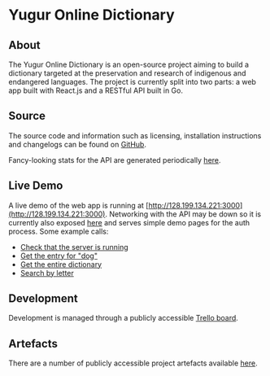 # Yugur Online Dictionary
## About
The Yugur Online Dictionary is an open-source project aiming to build a dictionary targeted at the preservation and research of indigenous and endangered languages. The project is currently split into two parts: a web app built with React.js and a RESTful API built in Go.

## Source
The source code and information such as licensing, installation instructions and changelogs can be found on [GitHub](https://github.com/yugur). 

Fancy-looking stats for the API are generated periodically [here](api-stats/index.html).

## Live Demo
A live demo of the web app is running at [http://128.199.134.221:3000](http://128.199.134.221:3000). Networking with the API may be down so it is currently also exposed [here](http://128.199.134.221:8080/) and serves simple demo pages for the auth process. Some example calls:
* [Check that the server is running](http://128.199.134.221:8080/status)
* [Get the entry for "dog"](http://128.199.134.221:8080/entry?q=dog)
* [Get the entire dictionary](http://128.199.134.221:8080/fetch)
* [Search by letter](http://128.199.134.221:8080/search-letter?q=c)

## Development
Development is managed through a publicly accessible [Trello board](https://trello.com/b/jMzGDNag/yugur-dictionary-app).

## Artefacts
There are a number of publicly accessible project artefacts available [here](https://drive.google.com/open?id=0ByT4L7eSmJWtZXIwQV8xX2U2VFU).
